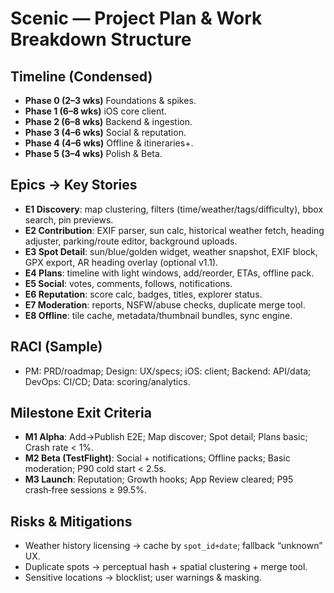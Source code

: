 # Scenic — Project Plan & Work Breakdown Structure

## Timeline (Condensed)
- **Phase 0 (2–3 wks)** Foundations & spikes.
- **Phase 1 (6–8 wks)** iOS core client.
- **Phase 2 (6–8 wks)** Backend & ingestion.
- **Phase 3 (4–6 wks)** Social & reputation.
- **Phase 4 (4–6 wks)** Offline & itineraries+.
- **Phase 5 (3–4 wks)** Polish & Beta.

## Epics → Key Stories
- **E1 Discovery**: map clustering, filters (time/weather/tags/difficulty), bbox search, pin previews.
- **E2 Contribution**: EXIF parser, sun calc, historical weather fetch, heading adjuster, parking/route editor, background uploads.
- **E3 Spot Detail**: sun/blue/golden widget, weather snapshot, EXIF block, GPX export, AR heading overlay (optional v1.1).
- **E4 Plans**: timeline with light windows, add/reorder, ETAs, offline pack.
- **E5 Social**: votes, comments, follows, notifications.
- **E6 Reputation**: score calc, badges, titles, explorer status.
- **E7 Moderation**: reports, NSFW/abuse checks, duplicate merge tool.
- **E8 Offline**: tile cache, metadata/thumbnail bundles, sync engine.

## RACI (Sample)
- PM: PRD/roadmap; Design: UX/specs; iOS: client; Backend: API/data; DevOps: CI/CD; Data: scoring/analytics.

## Milestone Exit Criteria
- **M1 Alpha**: Add→Publish E2E; Map discover; Spot detail; Plans basic; Crash rate < 1%.
- **M2 Beta (TestFlight)**: Social + notifications; Offline packs; Basic moderation; P90 cold start < 2.5s.
- **M3 Launch**: Reputation; Growth hooks; App Review cleared; P95 crash‑free sessions ≥ 99.5%.

## Risks & Mitigations
- Weather history licensing → cache by `spot_id+date`; fallback “unknown” UX.
- Duplicate spots → perceptual hash + spatial clustering + merge tool.
- Sensitive locations → blocklist; user warnings & masking.
